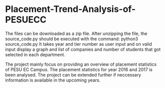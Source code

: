 # Placement-Trend-Analysis-of-PESUECC
The files can be downloaded as a zip file.
After unzipping the file, the source_code.py should be executed with the command:
python3 source_code.py
It takes year and tier number as user input and on valid input display a graph and list of companies and number of students that got selected in each department.

The project mainly focus on providing an overview of placement statistics of PESU EC Campus.
The placement statistics for year 2016 and 2017 is been analysed. The project can be extended further if neccessary information is available in the upcoming years.
